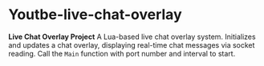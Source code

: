 # Youtbe-live-chat-overlay
 **Live Chat Overlay Project**  A Lua-based live chat overlay system. Initializes and updates a chat overlay, displaying real-time chat messages via socket reading. Call the `Main` function with port number and interval to start.
